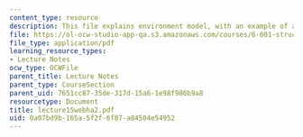 ```yaml
---
content_type: resource
description: This file explains environment model, with an example of an evaluation.
file: https://ol-ocw-studio-app-qa.s3.amazonaws.com/courses/6-001-structure-and-interpretation-of-computer-programs-spring-2005/0a07bd9b165a5f2f6f87a84504e54952_lecture15webha2.pdf
file_type: application/pdf
learning_resource_types:
- Lecture Notes
ocw_type: OCWFile
parent_title: Lecture Notes
parent_type: CourseSection
parent_uid: 7651cc87-35de-317d-15a6-1e98f980b9a8
resourcetype: Document
title: lecture15webha2.pdf
uid: 0a07bd9b-165a-5f2f-6f87-a84504e54952
---
```

